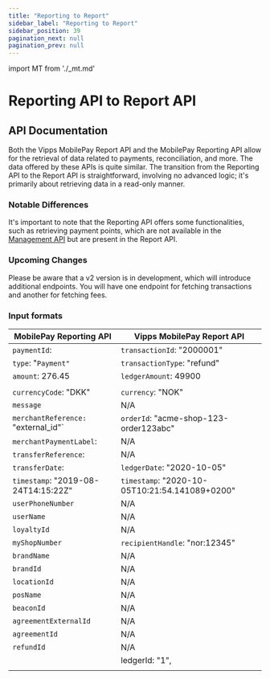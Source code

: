 ```yaml
---
title: "Reporting to Report"
sidebar_label: "Reporting to Report"
sidebar_position: 39
pagination_next: null
pagination_prev: null
---
```


import MT from './_mt.md'

# Reporting API to Report API

## API Documentation

Both the Vipps MobilePay Report API and the MobilePay Reporting API allow for the retrieval of data related to payments, reconciliation, and more. The data offered by these APIs is quite similar. The transition from the Reporting API to the Report API is straightforward, involving no advanced logic; it's primarily about retrieving data in a read-only manner. 

### Notable Differences

It's important to note that the Reporting API offers some functionalities, such as retrieving payment points, which are not available in the [Management API](https://developer.vippsmobilepay.com/docs/APIs/management-api/management-api-guide/#get-the-sales-units-for-a-merchant-by-orgno) but are present in the Report API.

### Upcoming Changes

Please be aware that a v2 version is in development, which will introduce additional endpoints. You will have one endpoint for fetching transactions and another for fetching fees.

### Input formats



| **MobilePay Reporting API**             | **Vipps MobilePay Report API**                                                                      |
| ---------------------------------- | ----------------------------------------------------------------------------------------------- |
| `paymentId`:               | `transactionId`: "2000001"                                                                    |
| `type`: "`Payment"`                  | `transactionType`: "refund"                                                                   |
| `amount`: 276.45                   | `ledgerAmount`: 49900                                                                         |
|                                   |                                                                                                 |
| `currencyCode`: "DKK"             | `currency`: "NOK"                                                                             |
| `message`                 | N/A                                                                                          |
| `merchantReference: `"external_id"` | `orderId`: "acme-shop-123-order123abc"                                                       |
| `merchantPaymentLabel`:     | N/A                                                                                          |
| `transferReference`:       | N/A                                                                                          |
| `transferDate`:            | `ledgerDate`: "2020-10-05"                                                                    |
| `timestamp`: "2019-08-24T14:15:22Z" | `timestamp`: "2020-10-05T10:21:54.141089+0200"                                              |
| `userPhoneNumber`         | N/A                                                                                          |
| `userName`                | N/A                                                                                          |
| `loyaltyId`               | N/A                                                                                          |
| `myShopNumber`            | `recipientHandle`: "nor:12345"                                                                                          |
| `brandName`               | N/A                                                                                          |
| `brandId`                 | N/A                                                                                          |
| `locationId`              | N/A                                                                                          |
| `posName`                 | N/A                                                                                          |
| `beaconId`               | N/A                                                                                          |
| `agreementExternalId`     | N/A                                                                                          |
| `agreementId`             | N/A                                                                                          |
| `refundId`               | N/A                                                                                          |
|               | ledgerId: "1",
                                                                                          |
